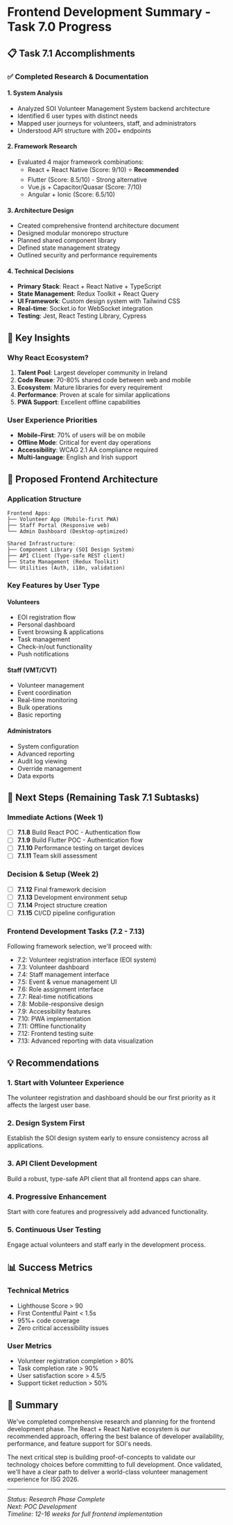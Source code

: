 # Frontend Development Summary - Task 7.0 Progress

## 📋 Task 7.1 Accomplishments

### ✅ Completed Research & Documentation

#### 1. **System Analysis**
- Analyzed SOI Volunteer Management System backend architecture
- Identified 6 user types with distinct needs
- Mapped user journeys for volunteers, staff, and administrators
- Understood API structure with 200+ endpoints

#### 2. **Framework Research** 
- Evaluated 4 major framework combinations:
  - React + React Native (Score: 9/10) ⭐ **Recommended**
  - Flutter (Score: 8.5/10) - Strong alternative
  - Vue.js + Capacitor/Quasar (Score: 7/10)
  - Angular + Ionic (Score: 6.5/10)

#### 3. **Architecture Design**
- Created comprehensive frontend architecture document
- Designed modular monorepo structure
- Planned shared component library
- Defined state management strategy
- Outlined security and performance requirements

#### 4. **Technical Decisions**
- **Primary Stack**: React + React Native + TypeScript
- **State Management**: Redux Toolkit + React Query
- **UI Framework**: Custom design system with Tailwind CSS
- **Real-time**: Socket.io for WebSocket integration
- **Testing**: Jest, React Testing Library, Cypress

## 🎯 Key Insights

### Why React Ecosystem?
1. **Talent Pool**: Largest developer community in Ireland
2. **Code Reuse**: 70-80% shared code between web and mobile
3. **Ecosystem**: Mature libraries for every requirement
4. **Performance**: Proven at scale for similar applications
5. **PWA Support**: Excellent offline capabilities

### User Experience Priorities
- **Mobile-First**: 70% of users will be on mobile
- **Offline Mode**: Critical for event day operations
- **Accessibility**: WCAG 2.1 AA compliance required
- **Multi-language**: English and Irish support

## 📐 Proposed Frontend Architecture

### Application Structure
```
Frontend Apps:
├── Volunteer App (Mobile-first PWA)
├── Staff Portal (Responsive web)
└── Admin Dashboard (Desktop-optimized)

Shared Infrastructure:
├── Component Library (SOI Design System)
├── API Client (Type-safe REST client)
├── State Management (Redux Toolkit)
└── Utilities (Auth, i18n, validation)
```

### Key Features by User Type

#### Volunteers
- EOI registration flow
- Personal dashboard
- Event browsing & applications
- Task management
- Check-in/out functionality
- Push notifications

#### Staff (VMT/CVT)
- Volunteer management
- Event coordination
- Real-time monitoring
- Bulk operations
- Basic reporting

#### Administrators
- System configuration
- Advanced reporting
- Audit log viewing
- Override management
- Data exports

## 🚀 Next Steps (Remaining Task 7.1 Subtasks)

### Immediate Actions (Week 1)
- [ ] **7.1.8** Build React POC - Authentication flow
- [ ] **7.1.9** Build Flutter POC - Authentication flow  
- [ ] **7.1.10** Performance testing on target devices
- [ ] **7.1.11** Team skill assessment

### Decision & Setup (Week 2)
- [ ] **7.1.12** Final framework decision
- [ ] **7.1.13** Development environment setup
- [ ] **7.1.14** Project structure creation
- [ ] **7.1.15** CI/CD pipeline configuration

### Frontend Development Tasks (7.2 - 7.13)
Following framework selection, we'll proceed with:
- 7.2: Volunteer registration interface (EOI system)
- 7.3: Volunteer dashboard
- 7.4: Staff management interface
- 7.5: Event & venue management UI
- 7.6: Role assignment interface
- 7.7: Real-time notifications
- 7.8: Mobile-responsive design
- 7.9: Accessibility features
- 7.10: PWA implementation
- 7.11: Offline functionality
- 7.12: Frontend testing suite
- 7.13: Advanced reporting with data visualization

## 💡 Recommendations

### 1. **Start with Volunteer Experience**
The volunteer registration and dashboard should be our first priority as it affects the largest user base.

### 2. **Design System First**
Establish the SOI design system early to ensure consistency across all applications.

### 3. **API Client Development**
Build a robust, type-safe API client that all frontend apps can share.

### 4. **Progressive Enhancement**
Start with core features and progressively add advanced functionality.

### 5. **Continuous User Testing**
Engage actual volunteers and staff early in the development process.

## 📊 Success Metrics

### Technical Metrics
- Lighthouse Score > 90
- First Contentful Paint < 1.5s
- 95%+ code coverage
- Zero critical accessibility issues

### User Metrics
- Volunteer registration completion > 80%
- Task completion rate > 90%
- User satisfaction score > 4.5/5
- Support ticket reduction > 50%

## 🎯 Summary

We've completed comprehensive research and planning for the frontend development phase. The React + React Native ecosystem is our recommended approach, offering the best balance of developer availability, performance, and feature support for SOI's needs.

The next critical step is building proof-of-concepts to validate our technology choices before committing to full development. Once validated, we'll have a clear path to deliver a world-class volunteer management experience for ISG 2026.

---

*Status: Research Phase Complete*  
*Next: POC Development*  
*Timeline: 12-16 weeks for full frontend implementation* 